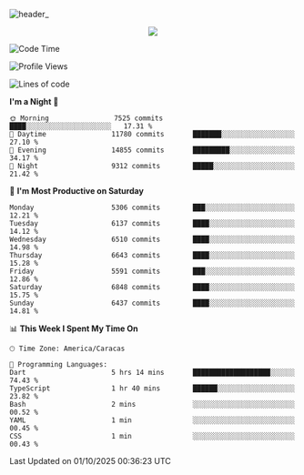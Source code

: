![header_](https://github.com/user-attachments/assets/4010d822-ccdc-4198-b608-18c773338d18)


<p align="center">
  <a href="http://www.github.com/thevacs">
    <img src="https://github-readme-streak-stats.herokuapp.com/?user=thevacs&stroke=ffffff&background=1c1917&ring=0891b2&fire=0891b2&currStreakNum=ffffff&currStreakLabel=0891b2&sideNums=ffffff&sideLabels=ffffff&dates=ffffff&hide_border=true" />
  </a>
</p>

<!--START_SECTION:waka-->
![Code Time](http://img.shields.io/badge/Code%20Time-3%2C658%20hrs%2038%20mins-blue)

![Profile Views](http://img.shields.io/badge/Profile%20Views-0-blue)

![Lines of code](https://img.shields.io/badge/From%20Hello%20World%20I%27ve%20Written-8.4%20million%20lines%20of%20code-blue)

**I'm a Night 🦉** 

```text
🌞 Morning                7525 commits        ████░░░░░░░░░░░░░░░░░░░░░   17.31 % 
🌆 Daytime                11780 commits       ███████░░░░░░░░░░░░░░░░░░   27.10 % 
🌃 Evening                14855 commits       █████████░░░░░░░░░░░░░░░░   34.17 % 
🌙 Night                  9312 commits        █████░░░░░░░░░░░░░░░░░░░░   21.42 % 
```
📅 **I'm Most Productive on Saturday** 

```text
Monday                   5306 commits        ███░░░░░░░░░░░░░░░░░░░░░░   12.21 % 
Tuesday                  6137 commits        ████░░░░░░░░░░░░░░░░░░░░░   14.12 % 
Wednesday                6510 commits        ████░░░░░░░░░░░░░░░░░░░░░   14.98 % 
Thursday                 6643 commits        ████░░░░░░░░░░░░░░░░░░░░░   15.28 % 
Friday                   5591 commits        ███░░░░░░░░░░░░░░░░░░░░░░   12.86 % 
Saturday                 6848 commits        ████░░░░░░░░░░░░░░░░░░░░░   15.75 % 
Sunday                   6437 commits        ████░░░░░░░░░░░░░░░░░░░░░   14.81 % 
```


📊 **This Week I Spent My Time On** 

```text
🕑︎ Time Zone: America/Caracas

💬 Programming Languages: 
Dart                     5 hrs 14 mins       ███████████████████░░░░░░   74.43 % 
TypeScript               1 hr 40 mins        ██████░░░░░░░░░░░░░░░░░░░   23.82 % 
Bash                     2 mins              ░░░░░░░░░░░░░░░░░░░░░░░░░   00.52 % 
YAML                     1 min               ░░░░░░░░░░░░░░░░░░░░░░░░░   00.45 % 
CSS                      1 min               ░░░░░░░░░░░░░░░░░░░░░░░░░   00.43 % 
```


 Last Updated on 01/10/2025 00:36:23 UTC
<!--END_SECTION:waka-->
